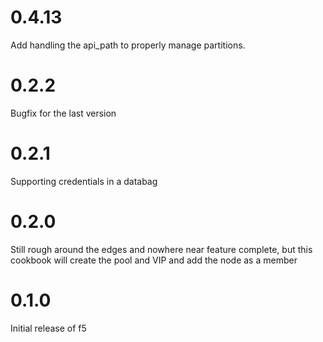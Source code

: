 # 0.4.13
Add handling the api_path to properly manage partitions.
# 0.2.2
Bugfix for the last version

# 0.2.1

Supporting credentials in a databag

# 0.2.0

Still rough around the edges and nowhere near feature complete, but
this cookbook will create the pool and VIP and add the node as a member

# 0.1.0

Initial release of f5
